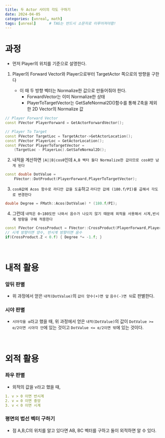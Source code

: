 ```yaml
---
title: 두 Actor 사이의 각도 구하기
date: 2024-04-05
categories: [unreal, math]
tags: [unreal]		# TAG는 반드시 소문자로 이루어져야함!
---
```


# 과정

* 먼저 Player의 위치를 기준으로 설명한다.

1. Player의 Forward Vector와 Player으로부터 TargetActor 쪽으로의 방향을 구한다

   * 이 때 두 방향 벡터는 Normalize한 값으로 만들어줘야 한다.
     * ForwardVector는 이미 Normalize한 상태
     * PlayerToTargetVector는 GetSafeNormal2D()함수를 통해 Z축을 제외한 2D Vector의 Normalize 값

```c++
// Player Forward Vector
const FVector PlayerForward = GetActorForwardVector();

// Player To Target
const FVector TargetLoc = TargetActor->GetActorLocation();	
const FVector PlayerLoc = GetActorLocation();	
const FVector PlayerToTargetVector = 
    (TargetLoc - PlayerLoc).GetSafeNormal2D();
```

2. 내적을 계산하면 `|A||B|cosθ`인데 `A,B 벡터 둘다 Normalize한 값이므로 cosθ만 남게 된다`

```c++
const double DotValue = 
    FVector::DotProduct(PlayerForward,PlayerToTargetVector);
```

3. `cosθ값에 Acos 함수로 라디안 값을 도출`하고 `라디안 값에 (180.f/PI)를 곱해서 각도로 변경한다`

```c++
double Degree = FMath::Acos(DotValue) * (180.f/PI);
```

4. 그런데 `내적은 0~180도만 나와서 음수가 나오지 않기 때문에 외적을 사용해서 시계,반시계 방향을 구해 적용한다`

```c++
const FVector CrossProduct = FVector::CrossProduct(PlayerForward,PlayerToTargetVector);
// 시계 방향이면 양수, 반시계 방향이면 음수
if(CrossProduct.Z < 0.f) { Degree *= -1.f; }
```

<br>

# 내적 활용

### 앞뒤 판별

* 위 과정에서 얻은 `내적(DotValue)`의 `값이 양수(+)면 앞` `음수(-)면 뒤`로 판별한다.

### 시야 판별

* `시야각을 α`라고 했을 때, 위 과정에서 얻은 `내적(DotValue)`의 값이 `DotValue >= α/2이면 시야각 안`에 있는 것이고 `DotValue <= α/2이면 밖`에 있는 것이다.


<br>

# 외적 활용

### 좌우 판별

* 외적의 값을 v라고 했을 때,

```yaml
1. v > 0 이면 반시계
2. v = 0 이면 중앙
3. v < 0 이면 시계
```

### 평면의 법선 벡터 구하기

* 점 A,B,C의 위치를 알고 있다면 AB, BC 벡터를 구하고 둘이 외적하면 알 수 있다.

